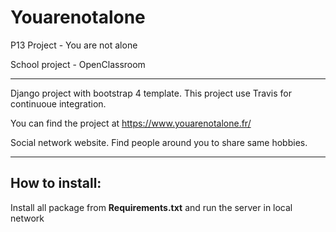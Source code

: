 # Youarenotalone
P13 Project - You are not alone

School project - OpenClassroom
___

Django project with bootstrap 4 template.
This project use Travis for continuoue integration.

You can find the project at https://www.youarenotalone.fr/

Social network website.
Find people around you to share same hobbies.

----
How to install:
---

Install all package from  __Requirements.txt__ and run the server in local network
